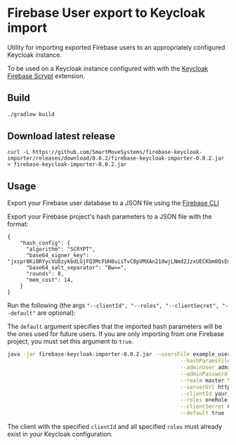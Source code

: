 # Firebase User export to Keycloak import

Utility for importing exported Firebase users to an appropriately configured Keycloak instance.

To be used on a Keycloak instance configured with with the [Keycloak Firebase Scrypt](https://github.com/SmartMoveSystems/keycloak-firebase-scrypt) extension.

## Build

```bash
./gradlew build
```

## Download latest release

```
curl -L https://github.com/SmartMoveSystems/firebase-keycloak-importer/releases/download/0.0.2/firebase-keycloak-importer-0.0.2.jar > firebase-keycloak-importer-0.0.2.jar
```

## Usage

Export your Firebase user database to a JSON file using the [Firebase CLI](https://firebase.google.com/docs/cli/auth)

Export your Firebase project's hash parameters to a JSON file with the format:

```
{
    "hash_config": {
      "algorithm": "SCRYPT",
      "base64_signer_key": "jxspr8Ki0RYycVU8zykbdLGjFQ3McFUH0uiiTvC8pVMXAn210wjLNmdZJzxUECKbm0QsEmYUSDzZvpjeJ9WmXA==",
      "base64_salt_separator": "Bw==",
      "rounds": 8,
      "mem_cost": 14,
    }
}
```

Run the following (the args `"--clientId", "--roles", "--clientSecret", "--default"` are optional):

The `default` argument specifies that the imported hash parameters will be the ones used for future users. 
If you are only importing from one Firebase project, you must set this argument to `true`.

```bash
java -jar firebase-keycloak-importer-0.0.2.jar --usersFile example_users.json \
                                                       --hashParamsFile example_hash_config.json \
                                                       --adminUser admin \
                                                       --adminPassword admin \
                                                       --realm master \
                                                       --serverUrl http://localhost:8080/auth \
                                                       --clientId your_keycloak_client_app_id \
                                                       --roles oneRole,anotherRole \
                                                       --clientSecret 0d61686d-57fc-4048-b052-4ce74978c468 \
                                                       --default true
```

The client with the specified `clientId` and all specified `roles` must already exist in your Keycloak configuration.
